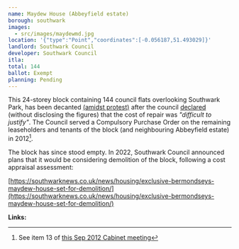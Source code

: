 ```yaml
---
name: Maydew House (Abbeyfield estate)
borough: southwark
images:
  - src/images/maydewmd.jpg
location: '{"type":"Point","coordinates":[-0.056187,51.493029]}'
landlord: Southwark Council
developer: Southwark Council
itla: 
total: 144
ballot: Exempt
planning: Pending
---
```

This 24-storey block containing 144 council flats overlooking Southwark Park, has been decanted [(amidst protest)](https://www.facebook.com/pages/Save-Maydew-House/316012601837) after the council [declared](https://www.southwarknews.co.uk/00,news,20152,440,00.htm) (without disclosing the figures) that the cost of repair was _"difficult to justify"_. The Council served a Compulsory Purchase Order on the remaining leaseholders and tenants of the block (and neighbouring Abbeyfield estate) in 2012[^1].

The block has since stood empty. In 2022, Southwark Council announced plans that it would be considering demolition of the block, following a cost appraisal assessment:

[https://southwarknews.co.uk/news/housing/exclusive-bermondseys-maydew-house-set-for-demolition/](https://southwarknews.co.uk/news/housing/exclusive-bermondseys-maydew-house-set-for-demolition/)

__Links:__

[^1]: See item 13 of [this Sep 2012 Cabinet meeting](https://moderngov.southwark.gov.uk/ieListDocuments.aspx?CId=302&MId=4246&Ver=4) 

[^2]: See paragraph 132 of [this November 2014 Cabinet report](https://moderngov.southwark.gov.uk/documents/s49973/Report%20Qtr%202%202014-15%20Capital%20Monitor.pdf)

